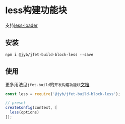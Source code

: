 # less构建功能块

支持[less-loader](https://github.com/webpack-contrib/less-loader)

## 安装

```shell
npm i @jyb/jfet-build-block-less --save
```

## 使用

更多用法见`jfet-build`的`开发构建功能块`[文档](../jfet-build/doc/DevelopBlock.md)


```javascript
const less = require('@jyb/jfet-build-block-less');

// preset
createConfig(context, [
  less(options)
]);
```
